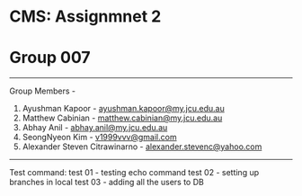 # CMS: Assignmnet 2
# Group 007

------------------------------------
Group Members -

1. Ayushman Kapoor - ayushman.kapoor@my.jcu.edu.au
2. Matthew Cabinian - matthew.cabinian@my.jcu.edu.au
3. Abhay Anil - abhay.anil@my.jcu.edu.au
4. SeongNyeon Kim - v1999vvv@gmail.com
5. Alexander Steven Citrawinarno - alexander.stevenc@yahoo.com
------------------------------------

Test command:
test 01 - testing echo command
test 02 - setting up branches in local
test 03 - adding all the users to DB
